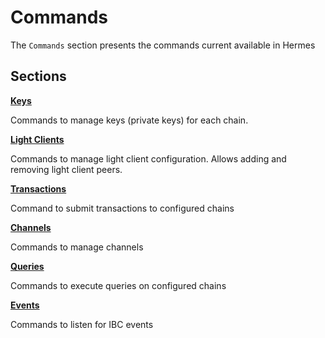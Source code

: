 # Commands

The `Commands` section presents the commands current available in Hermes

## Sections

**[Keys](./keys.md)**

Commands to manage keys (private keys) for each chain.

**[Light Clients](./light_clients.md)**

Commands to manage light client configuration. Allows adding and removing light client peers.

**[Transactions](./transactions.md)**

Command to submit transactions to configured chains

**[Channels](./channels.md)**

Commands to manage channels

**[Queries](./queries.md)**

Commands to execute queries on configured chains

**[Events](./events.md)**

Commands to listen for IBC events